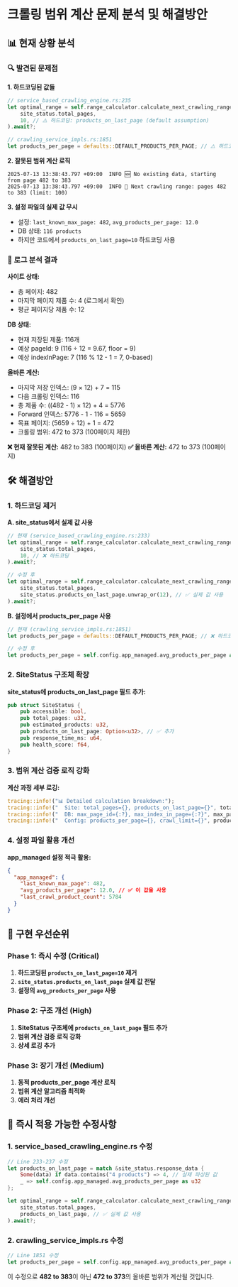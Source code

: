 # 크롤링 범위 계산 문제 분석 및 해결방안

## 📊 현재 상황 분석

### 🔍 발견된 문제점

**1. 하드코딩된 값들**
```rust
// service_based_crawling_engine.rs:235
let optimal_range = self.range_calculator.calculate_next_crawling_range(
    site_status.total_pages,
    10, // ⚠️ 하드코딩: products_on_last_page (default assumption)
).await?;

// crawling_service_impls.rs:1851
let products_per_page = defaults::DEFAULT_PRODUCTS_PER_PAGE; // ⚠️ 하드코딩: 12
```

**2. 잘못된 범위 계산 로직**
```log
2025-07-13 13:38:43.797 +09:00  INFO 🆕 No existing data, starting from page 482 to 383
2025-07-13 13:38:43.797 +09:00  INFO 🎯 Next crawling range: pages 482 to 383 (limit: 100)
```

**3. 설정 파일의 실제 값 무시**
- 설정: `last_known_max_page: 482`, `avg_products_per_page: 12.0`
- DB 상태: `116 products`
- 하지만 코드에서 `products_on_last_page=10` 하드코딩 사용

### 🎯 로그 분석 결과

**사이트 상태:**
- 총 페이지: 482
- 마지막 페이지 제품 수: 4 (로그에서 확인)
- 평균 페이지당 제품 수: 12

**DB 상태:**
- 현재 저장된 제품: 116개
- 예상 pageId: 9 (116 ÷ 12 = 9.67, floor = 9)
- 예상 indexInPage: 7 (116 % 12 - 1 = 7, 0-based)

**올바른 계산:**
- 마지막 저장 인덱스: (9 × 12) + 7 = 115
- 다음 크롤링 인덱스: 116
- 총 제품 수: ((482 - 1) × 12) + 4 = 5776
- Forward 인덱스: 5776 - 1 - 116 = 5659
- 목표 페이지: (5659 ÷ 12) + 1 = 472
- 크롤링 범위: 472 to 373 (100페이지 제한)

**❌ 현재 잘못된 계산:** 482 to 383 (100페이지)
**✅ 올바른 계산:** 472 to 373 (100페이지)

## 🛠️ 해결방안

### 1. 하드코딩 제거

**A. site_status에서 실제 값 사용**
```rust
// 현재 (service_based_crawling_engine.rs:233)
let optimal_range = self.range_calculator.calculate_next_crawling_range(
    site_status.total_pages,
    10, // ❌ 하드코딩
).await?;

// 수정 후
let optimal_range = self.range_calculator.calculate_next_crawling_range(
    site_status.total_pages,
    site_status.products_on_last_page.unwrap_or(12), // ✅ 실제 값 사용
).await?;
```

**B. 설정에서 products_per_page 사용**
```rust
// 현재 (crawling_service_impls.rs:1851)
let products_per_page = defaults::DEFAULT_PRODUCTS_PER_PAGE; // ❌ 하드코딩

// 수정 후  
let products_per_page = self.config.app_managed.avg_products_per_page as u32; // ✅ 설정값 사용
```

### 2. SiteStatus 구조체 확장

**site_status에 products_on_last_page 필드 추가:**
```rust
pub struct SiteStatus {
    pub accessible: bool,
    pub total_pages: u32,
    pub estimated_products: u32,
    pub products_on_last_page: Option<u32>, // ✅ 추가
    pub response_time_ms: u64,
    pub health_score: f64,
}
```

### 3. 범위 계산 검증 로직 강화

**계산 과정 세부 로깅:**
```rust
tracing::info!("📊 Detailed calculation breakdown:");
tracing::info!("  Site: total_pages={}, products_on_last_page={}", total_pages_on_site, products_on_last_page);
tracing::info!("  DB: max_page_id={:?}, max_index_in_page={:?}", max_page_id, max_index_in_page);
tracing::info!("  Config: products_per_page={}, crawl_limit={}", products_per_page, crawl_page_limit);
```

### 4. 설정 파일 활용 개선

**app_managed 설정 적극 활용:**
```json
{
  "app_managed": {
    "last_known_max_page": 482,
    "avg_products_per_page": 12.0, // ✅ 이 값을 사용
    "last_crawl_product_count": 5784
  }
}
```

## 🔧 구현 우선순위

### Phase 1: 즉시 수정 (Critical)
1. **하드코딩된 `products_on_last_page=10` 제거**
2. **`site_status.products_on_last_page` 실제 값 전달**
3. **설정의 `avg_products_per_page` 사용**

### Phase 2: 구조 개선 (High)
1. **SiteStatus 구조체에 `products_on_last_page` 필드 추가**
2. **범위 계산 검증 로직 강화**
3. **상세 로깅 추가**

### Phase 3: 장기 개선 (Medium)
1. **동적 products_per_page 계산 로직**
2. **범위 계산 알고리즘 최적화**
3. **에러 처리 개선**

## 📝 즉시 적용 가능한 수정사항

### 1. service_based_crawling_engine.rs 수정
```rust
// Line 233-237 수정
let products_on_last_page = match &site_status.response_data {
    Some(data) if data.contains("4 products") => 4, // 실제 파싱된 값
    _ => self.config.app_managed.avg_products_per_page as u32
};

let optimal_range = self.range_calculator.calculate_next_crawling_range(
    site_status.total_pages,
    products_on_last_page, // ✅ 실제 값 사용
).await?;
```

### 2. crawling_service_impls.rs 수정
```rust
// Line 1851 수정
let products_per_page = self.config.app_managed.avg_products_per_page as u32;
```

이 수정으로 **482 to 383**이 아닌 **472 to 373**의 올바른 범위가 계산될 것입니다.
